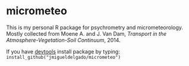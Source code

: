 # micrometeo
This is my personal R package for psychrometry and micrometeorology. Mostly collected from Moene A. and J. Van Dam, *Transport in the Atmosphere-Vegetation-Soil Continuum*, 2014.

If you have [devtools](https://cran.r-project.org/web/packages/devtools/index.html) install package by typing:
`install_github("jmigueldelgado/micrometeo")`




